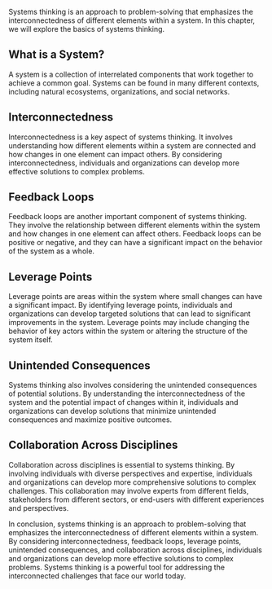 
Systems thinking is an approach to problem-solving that emphasizes the interconnectedness of different elements within a system. In this chapter, we will explore the basics of systems thinking.

What is a System?
-----------------

A system is a collection of interrelated components that work together to achieve a common goal. Systems can be found in many different contexts, including natural ecosystems, organizations, and social networks.

Interconnectedness
------------------

Interconnectedness is a key aspect of systems thinking. It involves understanding how different elements within a system are connected and how changes in one element can impact others. By considering interconnectedness, individuals and organizations can develop more effective solutions to complex problems.

Feedback Loops
--------------

Feedback loops are another important component of systems thinking. They involve the relationship between different elements within the system and how changes in one element can affect others. Feedback loops can be positive or negative, and they can have a significant impact on the behavior of the system as a whole.

Leverage Points
---------------

Leverage points are areas within the system where small changes can have a significant impact. By identifying leverage points, individuals and organizations can develop targeted solutions that can lead to significant improvements in the system. Leverage points may include changing the behavior of key actors within the system or altering the structure of the system itself.

Unintended Consequences
-----------------------

Systems thinking also involves considering the unintended consequences of potential solutions. By understanding the interconnectedness of the system and the potential impact of changes within it, individuals and organizations can develop solutions that minimize unintended consequences and maximize positive outcomes.

Collaboration Across Disciplines
--------------------------------

Collaboration across disciplines is essential to systems thinking. By involving individuals with diverse perspectives and expertise, individuals and organizations can develop more comprehensive solutions to complex challenges. This collaboration may involve experts from different fields, stakeholders from different sectors, or end-users with different experiences and perspectives.

In conclusion, systems thinking is an approach to problem-solving that emphasizes the interconnectedness of different elements within a system. By considering interconnectedness, feedback loops, leverage points, unintended consequences, and collaboration across disciplines, individuals and organizations can develop more effective solutions to complex problems. Systems thinking is a powerful tool for addressing the interconnected challenges that face our world today.
